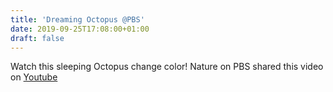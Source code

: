 ```yaml
---
title: 'Dreaming Octopus @PBS'
date: 2019-09-25T17:08:00+01:00
draft: false
---
```


Watch this sleeping Octopus change color! Nature on PBS shared this video on [Youtube](https://www.youtube.com/watch?v=0vKCLJZbytU)